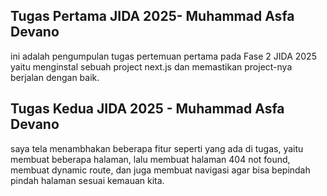 ## Tugas Pertama JIDA 2025- Muhammad Asfa Devano

ini adalah pengumpulan tugas pertemuan pertama pada Fase 2 JIDA 2025
yaitu menginstal sebuah project next.js dan memastikan project-nya berjalan dengan baik.


## Tugas Kedua JIDA 2025 - Muhammad Asfa Devano
saya tela menambhakan beberapa fitur seperti yang ada di tugas, yaitu membuat beberapa halaman, lalu membuat  halaman 404 not found, membuat dynamic route, dan juga membuat navigasi agar bisa bepindah pindah halaman sesuai kemauan kita.
